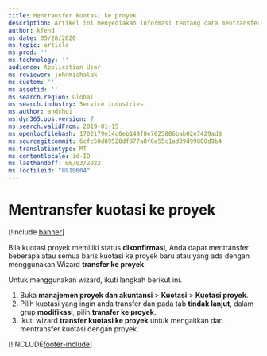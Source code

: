 ```yaml
---
title: Mentransfer kuotasi ke proyek
description: Artikel ini menyediakan informasi tentang cara mentransfer kuotasi ke proyek baru atau lama.
author: kfend
ms.date: 05/28/2020
ms.topic: article
ms.prod: ''
ms.technology: ''
audience: Application User
ms.reviewer: johnmichalak
ms.custom: ''
ms.assetid: ''
ms.search.region: Global
ms.search.industry: Service industries
ms.author: andchoi
ms.dyn365.ops.version: 7
ms.search.validFrom: 2019-01-15
ms.openlocfilehash: 1702179e14c0eb149f8e7025886bab02e7429ad8
ms.sourcegitcommit: 6cfc50d89528df977a8f6a55c1ad39d99800d9b4
ms.translationtype: MT
ms.contentlocale: id-ID
ms.lasthandoff: 06/03/2022
ms.locfileid: "8919604"
---
```

# <a name="transfer-a-quotation-to-a-project"></a>Mentransfer kuotasi ke proyek

[!include [banner](../includes/banner.md)]

Bila kuotasi proyek memiliki status **dikonfirmasi**, Anda dapat mentransfer beberapa atau semua baris kuotasi ke proyek baru atau yang ada dengan menggunakan Wizard **transfer ke proyek**. 

Untuk menggunakan wizard, ikuti langkah berikut ini.

1. Buka **manajemen proyek dan akuntansi** > **Kuotasi** > **Kuotasi proyek**.
2. Pilih kuotasi yang ingin anda transfer dan pada tab **tindak lanjut**, dalam grup **modifikasi**, pilih **transfer ke proyek**.
3. Ikuti wizard **transfer kuotasi ke proyek** untuk mengaitkan dan mentransfer kuotasi dengan proyek.


[!INCLUDE[footer-include](../includes/footer-banner.md)]
